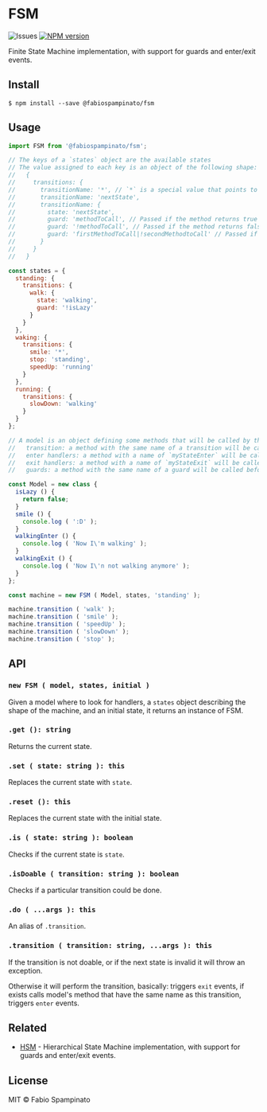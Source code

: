 # FSM

![Issues](https://img.shields.io/github/issues/fabiospampinato/fsm.svg)
[![NPM version](https://img.shields.io/npm/v/@fabiospampinato/fsm.svg)](https://www.npmjs.com/package/@fabiospampinato/fsm)

Finite State Machine implementation, with support for guards and enter/exit events.

## Install

```shell
$ npm install --save @fabiospampinato/fsm
```

## Usage

```js
import FSM from '@fabiospampinato/fsm';

// The keys of a `states` object are the available states
// The value assigned to each key is an object of the following shape:
//   {
//     transitions: {
//       transitionName: '*', // `*` is a special value that points to the current state
//       transitionName: 'nextState',
//       transitionName: {
//         state: 'nextState',
//         guard: 'methodToCall', // Passed if the method returns true
//         guard: '!methodToCall', // Passed if the method returns false
//         guard: 'firstMethodToCall|!secondMethodtoCall' // Passed if all the `|`-separated guards are passed
//       }
//     }
//   }

const states = {
  standing: {
    transitions: {
      walk: {
        state: 'walking',
        guard: '!isLazy'
      }
    }
  },
  waking: {
    transitions: {
      smile: '*',
      stop: 'standing',
      speedUp: 'running'
    }
  },
  running: {
    transitions: {
      slowDown: 'walking'
    }
  }
};

// A model is an object defining some methods that will be called by the state machine:
//   transition: a method with the same name of a transition will be called when that transition happens
//   enter handlers: a method with a name of `myStateEnter` will be called when the `myState` state is entered
//   exit handlers: a method with a name of `myStateExit` will be called when the `myState` state is exited
//   guards: a method with the same name of a guard will be called before doing a transition

const Model = new class {
  isLazy () {
    return false;
  }
  smile () {
    console.log ( ':D' );
  }
  walkingEnter () {
    console.log ( 'Now I\'m walking' );
  }
  walkingExit () {
    console.log ( 'Now I\'n not walking anymore' );
  }
};

const machine = new FSM ( Model, states, 'standing' );

machine.transition ( 'walk' );
machine.transition ( 'smile' );
machine.transition ( 'speedUp' );
machine.transition ( 'slowDown' );
machine.transition ( 'stop' );
```

## API

### `new FSM ( model, states, initial )`

Given a model where to look for handlers, a `states` object describing the shape of the machine, and an initial state, it returns an instance of FSM.

### `.get (): string`

Returns the current state.

### `.set ( state: string ): this`

Replaces the current state with `state`.

### `.reset (): this`

Replaces the current state with the initial state.

### `.is ( state: string ): boolean`

Checks if the current state is `state`.

### `.isDoable ( transition: string ): boolean`

Checks if a particular transition could be done.

### `.do ( ...args ): this`

An alias of `.transition`.

### `.transition ( transition: string, ...args ): this`

If the transition is not doable, or if the next state is invalid it will throw an exception.

Otherwise it will perform the transition, basically: triggers `exit` events, if exists calls model's method that have the same name as this transition, triggers `enter` events.

## Related

- [HSM](https://github.com/fabiospampinato/HSM) - Hierarchical State Machine implementation, with support for guards and enter/exit events.

## License

MIT © Fabio Spampinato
